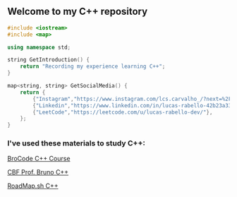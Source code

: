 ## Welcome to my C++ repository 
```cpp
#include <iostream>
#include <map>

using namespace std;

string GetIntroduction() {
    return "Recording my experience learning C++";
}

map<string, string> GetSocialMedia() {
    return {
        {"Instagram","https://www.instagram.com/lcs.carvalho_/?next=%2F"},
        {"Linkedin","https://www.linkedin.com/in/lucas-rabello-42b23a339"},
        {"LeetCode","https://leetcode.com/u/lucas-rabello-dev/"},
    };
}
```
### I've used these materials to study C++:
[BroCode C++ Course](https://www.youtube.com/watch?v=S3nx34WFXjI&list=PLZPZq0r_RZOMHoXIcxze_lP97j2Ase2on)

[CBF Prof. Bruno C++](https://www.youtube.com/watch?v=nUQKr-ey86Y&list=PLx4x_zx8csUjczg1qPHavU1vw1IkBcm40)

[RoadMap.sh C++](https://roadmap.sh/cpp)